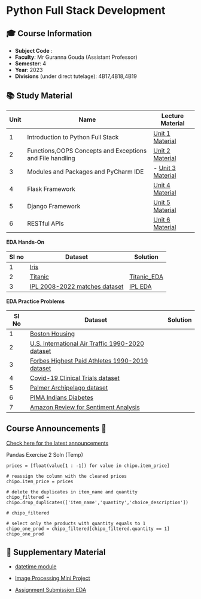 # Python Full Stack Development


## **🎓 Course Information**

- **Subject Code** : 
- **Faculty**: Mr Guranna Gouda  (Assistant Professor)
- **Semester**: 4
- **Year**: 2023
- **Divisions** (under direct tutelage): 4B17,4B18,4B19


## **📚 Study Material**


|Unit | Name | Lecture Material | 
|-----|------|-------------------|
| 1 | Introduction to Python Full Stack  | [Unit 1 Material]() | 
| 2 | Functions,OOPS Concepts and Exceptions and File handling | [Unit 2 Material]() | 
| 3 | Modules and Packages and PyCharm IDE| - [Unit 3 Material]()| 
| 4 | Flask Framework | [Unit 4 Material ]()| 
| 5 | Django Framework |[Unit 5 Material]() | 
| 6 | RESTful APIs| [Unit 6 Material]() | 



**EDA Hands-On** 

|Sl no | Dataset | Solution|
|------|---------|---------|
|1|[Iris](https://www.kaggle.com/datasets/uciml/iris)||
|2|[Titanic](https://www.kaggle.com/competitions/titanic)| [Titanic_EDA](./EDA_Problems/Titanic_EDA.ipynb)|
| 3 | [IPL 2008-2022 matches dataset](https://www.kaggle.com/datasets/vora1011/ipl-2008-to-2021-all-match-dataset) | [IPL EDA](./EDA_Problems/IPL_EDA.ipynb) | 



**EDA Practice Problems**

|Sl No|Dataset|Solution|
|-----|-------|--------|
|1|[Boston Housing](https://www.kaggle.com/c/boston-housing)||
| 2 | [U.S. International Air Traffic 1990-2020 dataset ](https://www.kaggle.com/datasets/parulpandey/us-international-air-traffic-data)| | 
| 3 | [Forbes Highest Paid Athletes 1990-2019 dataset](https://www.kaggle.com/datasets/parulpandey/forbes-highest-paid-athletes-19902019) | | 
| 4 | [Covid-19 Clinical Trials dataset](https://www.kaggle.com/datasets/parulpandey/covid19-clinical-trials-dataset) | | 
| 5 | [Palmer Archipelago dataset](https://www.kaggle.com/datasets/parulpandey/palmer-archipelago-antarctica-penguin-data)| | 
| 6 |[PIMA Indians Diabetes](https://www.kaggle.com/datasets/uciml/pima-indians-diabetes-database)||
| 7 |[Amazon Review for Sentiment Analysis](https://www.kaggle.com/datasets/bittlingmayer/amazonreviews)||

## Course Announcements 📢

[Check here for the latest announcements](./Announcements.MD)



Pandas Exercise 2 Soln (Temp)

```
prices = [float(value[1 : -1]) for value in chipo.item_price]

# reassign the column with the cleaned prices
chipo.item_price = prices

# delete the duplicates in item_name and quantity
chipo_filtered = chipo.drop_duplicates(['item_name','quantity','choice_description'])

# chipo_filtered

# select only the products with quantity equals to 1
chipo_one_prod = chipo_filtered[chipo_filtered.quantity == 1]
chipo_one_prod
```


## 👜 Supplementary Material

- [datetime module](./datetime_tutorial.ipynb)

- [Image Processing Mini Project](https://colab.research.google.com/drive/1UkrggIS9EpSge2y7z0PU_8g73IydpBc7?usp=sharing)

- [Assignment Submission EDA](https://colab.research.google.com/drive/1TZHy1kM7La-aQbfXnLPTgxBLHbZtDaqN?usp=sharing)

<!-- 

- os module
- pathlib module
- glob module
- random module
- requests module
- math module
- collections module
- Polars for Data Science
- Plotly for Data Science
- Pandas Tricks
- Matplotlib Tricks
- Streamlit for Data Science
- Advanced Python 1
- Advanced Python 2
- Advanced Python 3
- Advanced Python 4
- Advanced Python 5
- Advanced Python 6
- Advanced Python 7
- Advanced Python 8
- Advanced Python 9
- Advanced Python 10


-->

